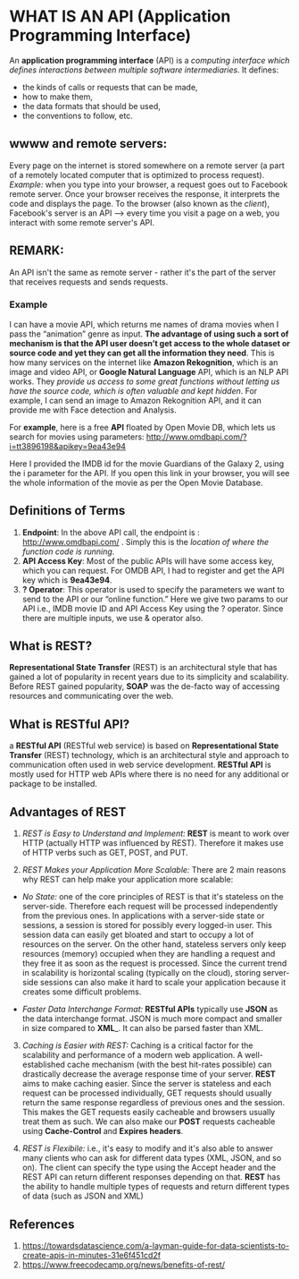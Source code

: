 # WHAT IS AN API (Application Programming Interface)

An __application programming interface__ (API) is a _computing interface which defines interactions between multiple software intermediaries_. It defines: 
* the kinds of calls or requests that can be made, 
* how to make them, 
* the data formats that should be used, 
* the conventions to follow, etc.

## wwww and remote servers:
Every page on the internet is stored somewhere on a remote server (a part of a remotely located computer that is optimized to process request). _Example:_ when you type into your browser, a request goes out to Facebook remote server. Once your browser receives the response, it interprets the code and displays the page. To the browser (also known as the _client_), Facebook's server is an API --> every time you visit a page on a web, you interact with some remote server's API.

## REMARK: 
An API isn't the same as remote server - rather it's the part of the server that receives requests and sends requests.

### Example
I can have a movie API, which returns me names of drama movies when I pass the “animation” genre as input. __The advantage of using such a sort of mechanism is that the API user doesn’t get access to the whole dataset or source code and yet they can get all the information they need__. This is how many services on the internet like __Amazon Rekognition__, which is an image and video API, or __Google Natural Language__ API, which is an NLP API works. They _provide us access to some great functions without letting us have the source code, which is often valuable and kept hidden_. For example, I can send an image to Amazon Rekognition API, and it can provide me with Face detection and Analysis.

For __example__, here is a free __API__ floated by Open Movie DB, which lets us search for movies using parameters: http://www.omdbapi.com/?i=tt3896198&apikey=9ea43e94

Here I provided the IMDB id for the movie Guardians of the Galaxy 2, using the i parameter for the API. If you open this link in your browser, you will see the whole information of the movie as per the Open Movie Database.

## Definitions of Terms
1. __Endpoint__: In the above API call, the endpoint is : http://www.omdbapi.com/ . Simply this is the _location of where the function code is running_.
2. __API Access Key__: Most of the public APIs will have some access key, which you can request. For OMDB API, I had to register and get the API key which is __9ea43e94__.
3. __? Operator__: This operator is used to specify the parameters we want to send to the API or our “online function.” Here we give two params to our API i.e., IMDB movie ID and API Access Key using the ? operator. Since there are multiple inputs, we use & operator also.


## What is REST?
__Representational State Transfer__ (REST) is an architectural style that has gained a lot of popularity in recent years due to its simplicity and scalability. 
Before REST gained popularity, __SOAP__ was the de-facto way of accessing resources and communicating over the web.

## What is RESTful API?

a __RESTful API__ (RESTful web service) is based on __Representational State Transfer__ (REST) technology, which is an architectural style and approach to communication often used in web service development. __RESTful API__ is mostly used for HTTP web APIs where there is no need for any additional or package to be installed.
## Advantages of REST
1. _REST is Easy to Understand and Implement:_ __REST__ is meant to work over HTTP (actually HTTP was influenced by REST). Therefore it makes use of HTTP verbs such as GET, POST, and PUT. 

2. _REST Makes your Application More Scalable:_ There are 2 main reasons why REST can help make your application more scalable:

* _No State:_ one of the core principles of REST is that it's stateless on the server-side. Therefore each request will be processed independently from the previous ones. In applications with a server-side state or sessions, a session is stored for possibly every logged-in user. This session data can easily get bloated and start to occupy a lot of resources on the server. On the other hand, stateless servers only keep resources (memory) occupied when they are handling a request and they free it as soon as the request is processed. Since the current trend in scalability is horizontal scaling (typically on the cloud), storing server-side sessions can also make it hard to scale your application because it creates some difficult problems. 

* _Faster Data Interchange Format:_ __RESTful APIs__ typically use __JSON__ as the data interchange format. JSON is much more compact and smaller in size compared to __XML___. It can also be parsed faster than XML. 

3. _Caching is Easier with REST:_ Caching is a critical factor for the scalability and performance of a modern web application. A well-established cache mechanism (with the best hit-rates possible) can drastically decrease the average response time of your server. __REST__ aims to make caching easier. Since the server is stateless and each request can be processed individually, GET requests should usually return the same response regardless of previous ones and the session. This makes the GET requests easily cacheable and browsers usually treat them as such. We can also make our __POST__ requests cacheable using __Cache-Control__ and __Expires headers__.

4. _REST is Flexibile:_ i.e., it's easy to modify and it's also able to answer many clients who can ask for different data types (XML, JSON, and so on). The client can specify the type using the Accept header and the REST API can return different responses depending on that. __REST__ has the ability to handle multiple types of requests and return different types of data (such as JSON and XML)

## References
1. https://towardsdatascience.com/a-layman-guide-for-data-scientists-to-create-apis-in-minutes-31e6f451cd2f
2. https://www.freecodecamp.org/news/benefits-of-rest/